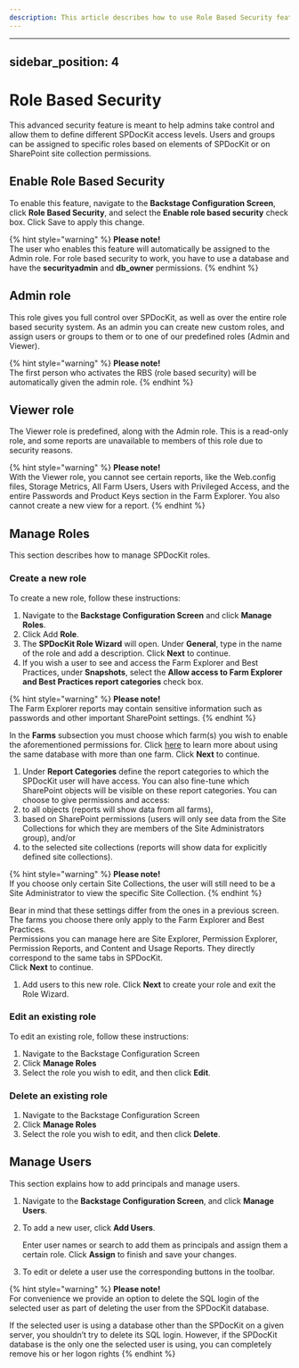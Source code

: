 ```yaml
---
description: This article describes how to use Role Based Security feature in SPDocKit to grant different permission levels to SPDocKit end users.
---
```


---
sidebar_position: 4
---

# Role Based Security

This advanced security feature is meant to help admins take control and allow them to define different SPDocKit access levels. Users and groups can be assigned to specific roles based on elements of SPDocKit or on SharePoint site collection permissions.

## Enable Role Based Security

To enable this feature, navigate to the **Backstage Configuration Screen**, click **Role Based Security**, and select the **Enable role based security** check box. Click Save to apply this change.

{% hint style="warning" %}
**Please note!**  
The user who enables this feature will automatically be assigned to the Admin role. For role based security to work, you have to use a database and have the **securityadmin** and **db\_owner** permissions.
{% endhint %}

## Admin role

This role gives you full control over SPDocKit, as well as over the entire role based security system. As an admin you can create new custom roles, and assign users or groups to them or to one of our predefined roles \(Admin and Viewer\).

{% hint style="warning" %}
**Please note!**  
The first person who activates the RBS \(role based security\) will be automatically given the admin role.
{% endhint %}

## Viewer role

The Viewer role is predefined, along with the Admin role. This is a read-only role, and some reports are unavailable to members of this role due to security reasons.

{% hint style="warning" %}
**Please note!**  
With the Viewer role, you cannot see certain reports, like the Web.config files, Storage Metrics, All Farm Users, Users with Privileged Access, and the entire Passwords and Product Keys section in the Farm Explorer. You also cannot create a new view for a report.
{% endhint %}

## Manage Roles

This section describes how to manage SPDocKit roles.

### Create a new role

To create a new role, follow these instructions:

1. Navigate to the **Backstage Configuration Screen** and click **Manage Roles**.     
2. Click Add **Role**.     
3. The **SPDocKit Role Wizard** will open. Under **General**, type in the name of the role and add a description. Click **Next** to continue.     
4. If you wish a user to see and access the Farm Explorer and Best Practices, under **Snapshots**, select the **Allow access to Farm Explorer and Best Practices report categories** check box.

{% hint style="warning" %}
**Please note!**  
The Farm Explorer reports may contain sensitive information such as passwords and other important SharePoint settings.
{% endhint %}

In the **Farms** subsection you must choose which farm\(s\) you wish to enable the aforementioned permissions for. Click [here](../configuration/configure-spdockit-database.md) to learn more about using the same database with more than one farm. Click **Next** to continue.

1. Under **Report Categories** define the report categories to which the SPDocKit user will have access. You can also fine-tune which SharePoint objects will be visible on these report categories. You can choose to give permissions and access:
2. to all objects \(reports will show data from all farms\),
3. based on SharePoint permissions \(users will only see data from the Site Collections for which they are members of the Site Administrators group\), and/or
4. to the selected site collections \(reports will show data for explicitly defined site collections\).

{% hint style="warning" %}
**Please note!**  
If you choose only certain Site Collections, the user will still need to be a Site Administrator to view the specific Site Collection.
{% endhint %}

Bear in mind that these settings differ from the ones in a previous screen. The farms you choose there only apply to the Farm Explorer and Best Practices.  
Permissions you can manage here are Site Explorer, Permission Explorer, Permission Reports, and Content and Usage Reports. They directly correspond to the same tabs in SPDocKit.  
Click **Next** to continue.

1. Add users to this new role. Click **Next** to create your role and exit the Role Wizard.

### Edit an existing role

To edit an existing role, follow these instructions:

1. Navigate to the Backstage Configuration Screen 
2. Click **Manage Roles** 
3. Select the role you wish to edit, and then click **Edit**.

### Delete an existing role

1. Navigate to the Backstage Configuration Screen
2. Click **Manage Roles**
3. Select the role you wish to edit, and then click **Delete**.

## Manage Users

This section explains how to add principals and manage users.

1. Navigate to the **Backstage Configuration Screen**, and click **Manage Users**.
2. To add a new user, click **Add Users**.

   Enter user names or search to add them as principals and assign them a certain role. Click **Assign** to finish and save your changes.

3. To edit or delete a user use the corresponding buttons in the toolbar.

{% hint style="warning" %}
**Please note!**  
For convenience we provide an option to delete the SQL login of the selected user as part of deleting the user from the SPDocKit database.

If the selected user is using a database other than the SPDocKit on a given server, you shouldn’t try to delete its SQL login. However, if the SPDocKit database is the only one the selected user is using, you can completely remove his or her logon rights
{% endhint %}

